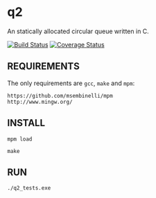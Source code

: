 # q2
An statically allocated circular queue written in C.

[![Build Status](https://travis-ci.org/msembinelli/q2.svg?branch=master)](https://travis-ci.org/msembinelli/q2) [![Coverage Status](https://coveralls.io/repos/github/msembinelli/q2/badge.svg?branch=master)](https://coveralls.io/github/msembinelli/q2?branch=master)

## REQUIREMENTS

The only requirements are `gcc`, `make` and `mpm`:

    https://github.com/msembinelli/mpm
    http://www.mingw.org/

## INSTALL

    mpm load

    make

## RUN

    ./q2_tests.exe

